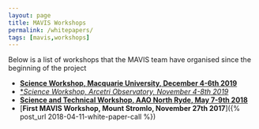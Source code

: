 ```yaml
---
layout: page
title: MAVIS Workshops
permalink: /whitepapers/
tags: [mavis,workshops]
---
```

	
Below is a list of workshops that the MAVIS team have organised since the beginning of the project

* [**Science Workshop, Macquarie University, December 4-6th 2019**]({{site.baseurl}}/workshop_mq2019/)
* [**Science Workshop, Arcetri Observatory, November 4-8th 2019*](https://indico.ict.inaf.it/event/850/)
* [**Science and Technical Workshop, AAO North Ryde, May 7-9th 2018**]({{site.baseurl}}/workshop/)
* [**First MAVIS Workshop, Mount Stromlo, November 27th 2017**]({% post_url 2018-04-11-white-paper-call %})
